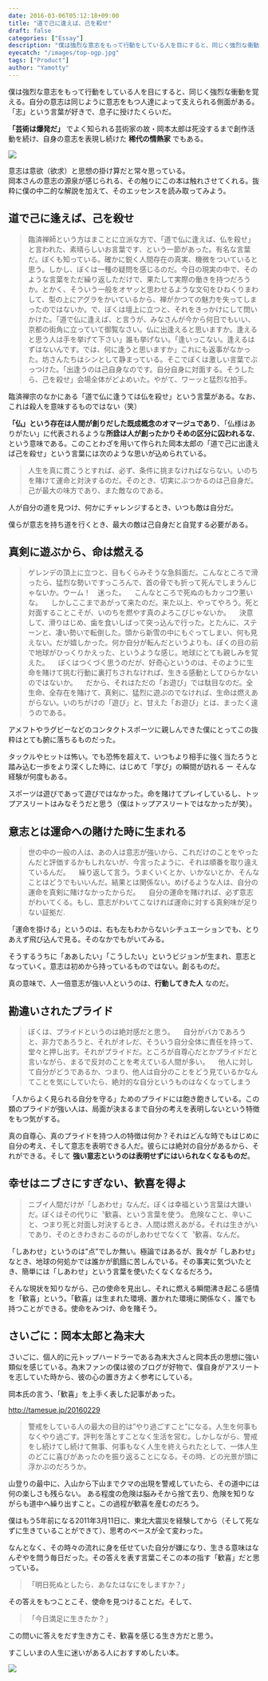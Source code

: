 ```yaml
---
date: 2016-03-06T05:12:18+09:00
title: "道で己に逢えば、己を殺せ"
draft: false
categories: ["Essay"]
description: "僕は強烈な意志をもって行動をしている人を目にすると、同じく強烈な衝動を覚える。自分の意志は同じように意志をもつ人達によって支えられる側面がある。「志」という言葉が好きで、息子に授けたくらいだ。"
eyecatch: "/images/top-ogp.jpg"
tags: ["Product"]
author: "Yamotty"
---
```


僕は強烈な意志をもって行動をしている人を目にすると、同じく強烈な衝動を覚える。自分の意志は同じように意志をもつ人達によって支えられる側面がある。「志」という言葉が好きで、息子に授けたくらいだ。<!--more-->

**「芸術は爆発だ」** でよく知られる芸術家の故・岡本太郎は死没するまで創作活動を続け、自身の意志を表現し続けた **稀代の情熱家** でもある。

<a target="_blank"  href="https://www.amazon.co.jp/gp/product/4413096843/ref=as_li_tl?ie=UTF8&camp=247&creative=1211&creativeASIN=4413096843&linkCode=as2&tag=mrnoize08-22&linkId=a755e107d9363fd44ed28ff8e10eec35"><img border="0" src="//ws-fe.amazon-adsystem.com/widgets/q?_encoding=UTF8&MarketPlace=JP&ASIN=4413096843&ServiceVersion=20070822&ID=AsinImage&WS=1&Format=_SL250_&tag=mrnoize08-22" ></a><img src="//ir-jp.amazon-adsystem.com/e/ir?t=mrnoize08-22&l=am2&o=9&a=4413096843" width="1" height="1" border="0" alt="" style="border:none !important; margin:0px !important;" />

意志は意欲（欲求）と思想の掛け算だと常々思っている。<br>
岡本さんの意志の源泉が感じられる、その触りにこの本は触れさせてくれる。抜粋に僕の中二的な解説を加えて、そのエッセンスを読み取ってみよう。

## 道で己に逢えば、己を殺せ

>臨済禅師という方はまことに立派な方で、「道で仏に逢えば、仏を殺せ」と言われた、素晴らしいお言葉です、という一節があった。有名な言葉だ。ぼくも知っている。確かに鋭く人間存在の真実、機微をついていると思う。しかし、ぼくは一種の疑問を感じるのだ。今日の現実の中で、そのような言葉をただ繰り返しただけで、果たして実際の働きを持つだろうか。とかく、そういう一般をオヤッと思わせるような文句をひねくりまわして、型の上にアグラをかいているから、禅がかつての魅力を失ってしまったのではないか。で、ぼくは壇上に立つと、それをきっかけにして問いかけた。「道で仏に逢えば、と言うが、みなさんが今から何日でもいい、京都の街角に立っていて御覧なさい。仏に出逢えると思いますか。逢えると思う人は手を挙げて下さい」誰も挙げない。「逢いっこない。逢えるはずはないんです。では、何に逢うと思いますか」これにも返事がなかった。坊さんたちはシンとして静まっている。そこでぼくは激しい言葉でぶっつけた。「出逢うのは己自身なのです。自分自身に対面する。そうしたら、己を殺せ」会場全体がどよめいた。やがて、ワーッと猛烈な拍手。


臨済禅宗のなかにある「道で仏に逢うては仏を殺せ」という言葉がある。なお、これは殺人を意味するものではない（笑）

**「仏」という存在は人間が創りだした既成概念のオマージュであり**、「仏様はありがたい」に代表されるような**所詮は人が創ったかりそめの区分に囚われるな**、という意味である。このことわざを用いて作られた岡本太郎の「道で己に出逢えば己を殺せ」という言葉には次のような思いが込められている。


>人生を真に貫こうとすれば、必ず、条件に挑まなければならない。いのちを賭けて運命と対決するのだ。そのとき、切実にぶつかるのは己自身だ。己が最大の味方であり、また敵なのである。

人が自分の道を見つけ、何かにチャレンジするとき、いつも敵は自分だ。

僕らが意志を持ち道を行くとき、最大の敵は己自身だと自覚する必要がある。


## 真剣に遊ぶから、命は燃える

>ゲレンデの頂上に立つと、目もくらみそうな急斜面だ。こんなところで滑ったら、猛烈な勢いですっころんで、首の骨でも折って死んでしまうんじゃないか。ウーム！　迷った。 　こんなところで死ぬのもカッコウ悪いな。 　しかしここまであがって来たのだ。来た以上、やってやろう。死と対面することこそが、いのちを燃やす真のよろこびじゃないか。 　決意して、滑りはじめ、歯を食いしばって突っ込んで行った。とたんに、ステーンと、凄い勢いで転倒した。頭から新雪の中にもぐってしまい、何も見えない。だが嬉しかった。何か自分が転んだというよりも、ぼくの目の前で地球がひっくりかえった、というような感じ。地球にとても親しみを覚えた。 　ぼくはつくづく思うのだが、好奇心というのは、そのように生命を賭けて挑む行動に裏打ちされなければ、生きる感動としてひらかないのではないか。 　だから、それはただの「お遊び」では駄目なのだ。全生命、全存在を賭けて、真剣に、猛烈に遊ぶのでなければ、生命は燃えあがらない。いのちがけの「遊び」と、甘えた「お遊び」とは、まったく違うのである。

アメフトやラグビーなどのコンタクトスポーツに親しんできた僕にとってこの抜粋はとても腑に落ちるものだった。

タックルやヒットは怖い。でも恐怖を超えて、いつもより相手に強く当たろうと踏み込む一歩をより深くした時に、はじめて「学び」の瞬間が訪れる  ー  そんな経験が何度もある。

スポーツは遊びであって遊びではなかった。命を賭けてプレイしているし、トップアスリートはみなそうだと思う（僕はトップアスリートではなかったが笑）。

## 意志とは運命への賭けた時に生まれる

>世の中の一般の人は、あの人は意志が強いから、これだけのことをやったんだと評価するかもしれないが、今言ったように、それは順番を取り違えているんだ。 　繰り返して言う。うまくいくとか、いかないとか、そんなことはどうでもいいんだ。結果とは関係ない。めげるような人は、自分の運命を真剣に賭けなかったからだ。 　自分の運命を賭ければ、必ず意志がわいてくる。もし、意志がわいてこなければ運命に対する真剣味が足りない証拠だ.

「運命を掛ける」というのは、右も左もわからないシチュエーションでも、とりあえず飛び込んで見る。そのなかでもがいてみる。

そうするうちに「ああしたい」「こうしたい」というビジョンが生まれ、意志となっていく。意志は初めから持っているものではない。創るものだ。

真の意味で、人一倍意志が強い人というのは、**行動してきた人** なのだ。

## 勘違いされたプライド

>ぼくは、プライドというのは絶対感だと思う。 　自分がバカであろうと、非力であろうと、それがオレだ、そういう自分全体に責任を持って、堂々と押し出す。それがプライドだ。ところが自尊心だとかプライドだと言いながら、まるで反対のことを考えている人間が多い。 　他人に対して自分がどうであるか、つまり、他人は自分のことをどう見ているかなんてことを気にしていたら、絶対的な自分というものはなくなってしまう

「人からよく見られる自分を守る」ためのプライドには飽き飽きしている。この類のプライドが強い人は、局面が決まるまで自分の考えを表明しないという特徴をもつ気がする。

真の自尊心、真のプライドを持つ人の特徴は何か？それはどんな時でもはじめに自分の考え、そして意志を表明できる人だ。彼らには絶対の自分があるから、それができる。そして **強い意志というのは表明せずにはいられなくなるものだ**。

## 幸せはニブさにすぎない、歓喜を得よ

>ニブイ人間だけが「しあわせ」なんだ。ぼくは幸福という言葉は大嫌いだ。ぼくはその代りに〝歓喜〟という言葉を使う。 危険なこと、辛いこと、つまり死と対面し対決するとき、人間は燃えあがる。それは生きがいであり、そのときわきおこるのがしあわせでなくて〝歓喜〟なんだ。

「しあわせ」というのは”点”でしか無い。極論ではあるが、我々が「しあわせ」なとき、地球の何処かでは誰かが飢餓に苦しんでいる。その事実に気づいたとき、簡単には「しあわせ」という言葉を使いたくなくなるだろう。

そんな現状を知りながら、己の使命を見出し、それに燃える瞬間沸き起こる感情を「歓喜」という。「歓喜」は生まれた環境、置かれた環境に関係なく、誰でも持つことができる。使命をみつけ、命を賭そう。

## さいごに：岡本太郎と為末大

さいごに、個人的に元トップハードラーである為末大さんと岡本氏の思想に強い類似を感じている。為末ファンの僕は彼のブログが好物で、僕自身がアスリートを志していた時から、彼の心の置き方よく参考にしている。

岡本氏の言う、「歓喜」を上手く表した記事があった。

http://tamesue.jp/20160229

>警戒をしている人の最大の目的は”やり過ごすこと”になる。人生を何事もなくやり過ごす。評判を落とすことなく生活を営む。しかしながら、警戒をし続けてし続けて無事、何事もなく人生を終えられたとして、一体人生のどこに喜びがあったのを振り返ることになる。その時、どの光景が頭に浮かぶのだろうか。

山登りの最中に、入山から下山までクマの出現を警戒していたら、その道中には何の楽しさも残らない。
ある程度の危険は脳みそから捨て去り、危険を知りながらも道中へ繰り出すこと。この過程が歓喜を産むのだろう。

僕はもう5年前になる2011年3月11日に、東北大震災を経験してから（そして死なずに生きていることができて）、思考のベースが全て変わった。

なんとなく、その時々の流れに身を任せていた自分が嫌になり、生きる意味はなんぞやを問う毎日だった。その答えを表す言葉こそこの本の指す「歓喜」だと思っている。


>「明日死ぬとしたら、あなたはなにをしますか？」


その答えをもつことこそ、使命を見つけることだ。そして、


>「今日満足に生きたか？」


この問いに答えをだす生き方こそ、歓喜を感じる生き方だと思う。

すこしいまの人生に迷いがある人におすすめしたい本。

<a target="_blank"  href="https://www.amazon.co.jp/gp/product/4413096843/ref=as_li_tl?ie=UTF8&camp=247&creative=1211&creativeASIN=4413096843&linkCode=as2&tag=mrnoize08-22&linkId=a755e107d9363fd44ed28ff8e10eec35"><img border="0" src="//ws-fe.amazon-adsystem.com/widgets/q?_encoding=UTF8&MarketPlace=JP&ASIN=4413096843&ServiceVersion=20070822&ID=AsinImage&WS=1&Format=_SL250_&tag=mrnoize08-22" ></a><img src="//ir-jp.amazon-adsystem.com/e/ir?t=mrnoize08-22&l=am2&o=9&a=4413096843" width="80%" height="1" border="0" alt="" style="border:none !important; margin:0px !important;" />
